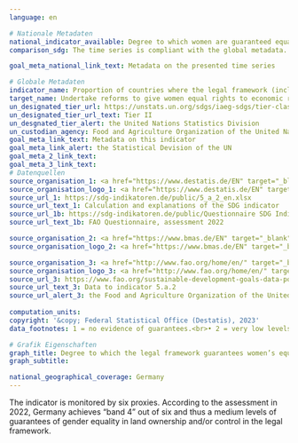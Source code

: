 ```yaml
---
language: en    

# Nationale Metadaten    
national_indicator_available: Degree to which women are guaranteed equal rights to land ownership and/or control    
comparison_sdg: The time series is compliant with the global metadata.    

goal_meta_national_link_text: Metadata on the presented time series    

# Globale Metadaten    
indicator_name: Proportion of countries where the legal framework (including customary law) guarantees women’s equal rights to land ownership and/ or control    
target_name: Undertake reforms to give women equal rights to economic resources, as well as access to ownership and control over land and other forms of property, financial services, inheritance and natural resources, in accordance with national laws    
un_designated_tier_url: https://unstats.un.org/sdgs/iaeg-sdgs/tier-classification/    
un_designated_tier_url_text: Tier II    
un_desgnated_tier_alert: the United Nations Statistics Division    
un_custodian_agency: Food and Agriculture Organization of the United Nations (FAO)    
goal_meta_link_text: Metadata on this indicator    
goal_meta_link_alert: the Statistical Devision of the UN    
goal_meta_2_link_text:     
goal_meta_3_link_text:         
# Datenquellen
source_organisation_1: <a href="https://www.destatis.de/EN" target="_blank"> Federal Statistical Office (Destatis) </a>
source_organisation_logo_1: <a href="https://www.destatis.de/EN" target="_blank"><img src="https://sdg-indikatoren.de/public/OrgImgEn/destatis.png" alt="Logo destatis" style="height:60px; width:148px"/></a>
source_url_1: https://sdg-indikatoren.de/public/5_a_2_en.xlsx
source_url_text_1: Calculation and explanations of the SDG indicator
source_url_1b: https://sdg-indikatoren.de/public/Questionnaire SDG Indicator 5.a.2.pdf
source_url_text_1b: FAO Questionnaire, assessment 2022

source_organisation_2: <a href="https://www.bmas.de/EN" target="_blank" onclick="return confirm_alert('the Federal Ministry of Labour and Social Affairs','En');"> Federal Ministry of Labour and Social Affairs </a>
source_organisation_logo_2: <a href="https://www.bmas.de/EN" target="_blank" onclick="return confirm_alert('the Federal Ministry of Labour and Social Affairs','En');"><img src="https://sdg-indikatoren.de/public/OrgImgEn/bmas.png" alt="Logo bmas" style="height:60px; width:148px"/></a>

source_organisation_3: <a href="http://www.fao.org/home/en/" target="_blank" onclick="return confirm_alert('the Food and Agriculture Organization of the United Nations','En');"> Food and Agriculture Organization of the United Nations (FAO) </a>
source_organisation_logo_3: <a href="http://www.fao.org/home/en/" target="_blank" onclick="return confirm_alert('the Food and Agriculture Organization of the United Nations','En');"><img src="https://sdg-indikatoren.de/public/OrgImgEn/fao.png" alt="Logo fao" style="height:60px; width:148px"/></a>
source_url_3: https://www.fao.org/sustainable-development-goals-data-portal/data/indicators/5a2-women-s-equal-rights-to-land-ownership/en
source_url_text_3: Data to indicator 5.a.2
source_url_alert_3: the Food and Agriculture Organization of the United Nations
    
computation_units:     
copyright: '&copy; Federal Statistical Office (Destatis), 2023'    
data_footnotes: 1 = no evidence of guarantees.<br>• 2 = very low levels of guarantees.<br>• 3 = low levels of guarantees.<br>• 4 = medium levels of guarantees.<br>• 5 = high levels of guarantees.<br>• 6 = very high levels of guarantees.<br>• Data is only available from 2022.    

# Grafik Eigenschaften    
graph_title: Degree to which the legal framework guarantees women’s equal rights to land ownership and/or control
graph_subtitle:     

national_geographical_coverage: Germany    
---
```



The indicator is monitored by six proxies. According to the assessment in 2022, Germany achieves “band 4” out of six and thus a medium levels of guarantees of gender equality in land ownership and/or control in the legal framework.